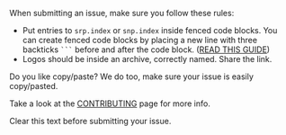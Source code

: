 When submitting an issue, make sure you follow these rules:

- Put entries to `srp.index` or `snp.index` inside fenced code blocks. You can create fenced code blocks by placing a new line with three backticks ` ``` ` before and after the code block. ([READ THIS GUIDE](https://help.github.com/articles/creating-and-highlighting-code-blocks/))
- Logos should be inside an archive, correctly named. Share the link.

Do you like copy/paste? We do too, make sure your issue is easily copy/pasted.

Take a look at the [CONTRIBUTING](https://github.com/picons/picons-source/blob/master/.github/CONTRIBUTING.md) page for more info.

Clear this text before submitting your issue.
